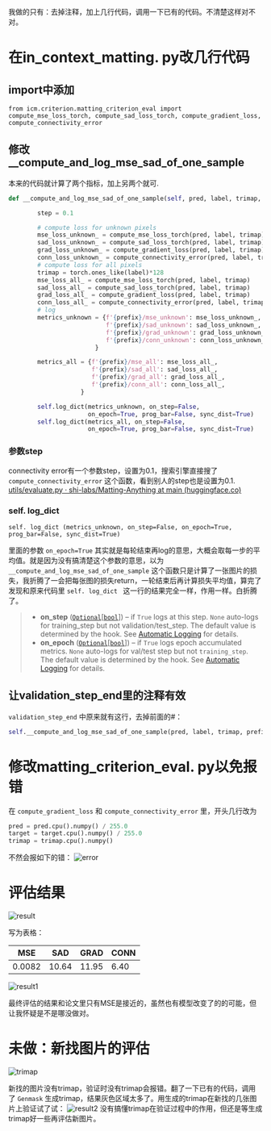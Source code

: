 我做的只有：去掉注释，加上几行代码，调用一下已有的代码。不清楚这样对不对。
# 在in_context_matting. py改几行代码
## import中添加
`from icm.criterion.matting_criterion_eval import compute_mse_loss_torch, compute_sad_loss_torch, compute_gradient_loss, compute_connectivity_error`

## 修改__compute_and_log_mse_sad_of_one_sample
本来的代码就计算了两个指标，加上另两个就可.
```python
def __compute_and_log_mse_sad_of_one_sample(self, pred, label, trimap, prefix="val"):

        step = 0.1

        # compute loss for unknown pixels
        mse_loss_unknown_ = compute_mse_loss_torch(pred, label, trimap)
        sad_loss_unknown_ = compute_sad_loss_torch(pred, label, trimap)
        grad_loss_unknown_ = compute_gradient_loss(pred, label, trimap)
        conn_loss_unknown_ = compute_connectivity_error(pred, label, trimap, step)
        # compute loss for all pixels
        trimap = torch.ones_like(label)*128
        mse_loss_all_ = compute_mse_loss_torch(pred, label, trimap)
        sad_loss_all_ = compute_sad_loss_torch(pred, label, trimap)
        grad_loss_all_ = compute_gradient_loss(pred, label, trimap)
        conn_loss_all_ = compute_connectivity_error(pred, label, trimap, step)
        # log
        metrics_unknown = {f'{prefix}/mse_unknown': mse_loss_unknown_,
                           f'{prefix}/sad_unknown': sad_loss_unknown_,
                           f'{prefix}/grad_unknown': grad_loss_unknown_,
                           f'{prefix}/conn_unknown': conn_loss_unknown_,     
                        }

        metrics_all = {f'{prefix}/mse_all': mse_loss_all_,
                       f'{prefix}/sad_all': sad_loss_all_,
                       f'{prefix}/grad_all': grad_loss_all_,
                       f'{prefix}/conn_all': conn_loss_all_,    
                    }

        self.log_dict(metrics_unknown, on_step=False,
                      on_epoch=True, prog_bar=False, sync_dist=True)
        self.log_dict(metrics_all, on_step=False,
                      on_epoch=True, prog_bar=False, sync_dist=True)
```
### 参数step
connectivity error有一个参数step，设置为0.1，搜索引擎直接搜了 `compute_connectivity_error` 这个函数，看到别人的step也是设置为0.1.
[utils/evaluate.py · shi-labs/Matting-Anything at main (huggingface.co)](https://huggingface.co/spaces/shi-labs/Matting-Anything/blob/main/utils/evaluate.py)

### self. log_dict 
`self. log_dict (metrics_unknown, on_step=False, on_epoch=True, prog_bar=False, sync_dist=True)`

里面的参数 `on_epoch=True` 其实就是每轮结束再log的意思，大概会取每一步的平均值。就是因为没有搞清楚这个参数的意思，以为 `__compute_and_log_mse_sad_of_one_sample` 这个函数只是计算了一张图片的损失，我折腾了一会把每张图的损失return，一轮结束后再计算损失平均值，算完了发现和原来代码里 `self. log_dict ` 这一行的结果完全一样，作用一样。白折腾了。

>- **on_step**[](https://lightning.ai/docs/pytorch/stable/api/lightning.pytorch.core.LightningModule.html#lightning.pytorch.core.LightningModule.log_dict.params.on_step) ([`Optional`]( https://docs.python.org/3/library/typing.html#typing.Optional "(in Python v3.12)")[[`bool`]( https://docs.python.org/3/library/functions.html#bool "(in Python v3.12)")]) – if `True` logs at this step. `None` auto-logs for training_step but not validation/test_step. The default value is determined by the hook. See [Automatic Logging](https://lightning.ai/docs/pytorch/stable/extensions/logging.html#automatic-logging) for details.
>- **on_epoch**[](https://lightning.ai/docs/pytorch/stable/api/lightning.pytorch.core.LightningModule.html#lightning.pytorch.core.LightningModule.log_dict.params.on_epoch) ([`Optional`]( https://docs.python.org/3/library/typing.html#typing.Optional " (in Python v3.12)")[[`bool`]( https://docs.python.org/3/library/functions.html#bool " (in Python v3.12)")]) – if `True` logs epoch accumulated metrics. `None` auto-logs for val/test step but not `training_step`. The default value is determined by the hook. See [Automatic Logging](https://lightning.ai/docs/pytorch/stable/extensions/logging.html#automatic-logging) for details.

## 让validation_step_end里的注释有效
 `validation_step_end` 中原来就有这行，去掉前面的#：
```python
self.__compute_and_log_mse_sad_of_one_sample(pred, label, trimap, prefix="val")
```  

# 修改matting_criterion_eval. py以免报错
在 `compute_gradient_loss` 和 `compute_connectivity_error` 里，开头几行改为
```python
pred = pred.cpu().numpy() / 255.0
target = target.cpu().numpy() / 255.0
trimap = trimap.cpu().numpy()
```
不然会报如下的错：
![error](./frostyganache_读代码笔记/image/error.png)


# 评估结果
![result](./frostyganache_读代码笔记/image/result.png)

写为表格：

| MSE    | SAD   | GRAD  | CONN |
| ------ | ----- | ----- | ---- |
| 0.0082 | 10.64 | 11.95 | 6.40 |
![result1](./frostyganache_读代码笔记/image/result1.png)

最终评估的结果和论文里只有MSE是接近的，虽然也有模型改变了的的可能，但让我怀疑是不是哪没做对。
# 未做：新找图片的评估
![trimap](./frostyganache_读代码笔记/image/trimap.png)

新找的图片没有trimap，验证时没有trimap会报错。翻了一下已有的代码，调用了 `Genmask` 生成trimap，结果灰色区域太多了。用生成的trimap在新找的几张图片上验证试了试：
![result2](./frostyganache_读代码笔记/image/result2.png)
没有搞懂trimap在验证过程中的作用，但还是等生成trimap好一些再评估新图片。